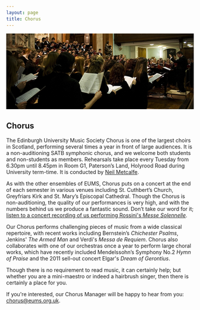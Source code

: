 ```yaml
---
layout: page
title: Chorus
---
```


![](/assets/img/concerts/chorus-st-cuthberts.jpg)

## Chorus

The Edinburgh University Music Society Chorus is one of the largest choirs in Scotland, performing several times a year in front of large audiences. It is a non-auditioning SATB symphonic chorus, and we welcome both students and non-students as members. Rehearsals take place every Tuesday from 6.30pm until 8.45pm in Room G1, Paterson’s Land, Holyrood Road during University term-time.  It is conducted by [Neil Metcalfe](/conductors/#neil-metcalfe).

As with the other ensembles of EUMS, Chorus puts on a concert at the end of each semester in various venues including St. Cuthbert’s Church, Greyfriars Kirk and St. Mary’s Episcopal Cathedral. Though the Chorus is non-auditioning, the quality of our performances is very high, and with the numbers behind us we produce a fantastic sound. Don’t take our word for it; [listen to a concert recording of us performing Rossini's *Messe Solennelle*](http://www.last.fm/music/Edinburgh+University+Music+Society/EUMS+Chorus:+Spring+Concert+2010/Rossini:+Petite+Messe+Solennelle,+I.+Kyrie+%28Part+One%29).

Our Chorus performs challenging pieces of music from a wide classical repertoire, with recent works including Bernstein’s *Chichester Psalms*, Jenkins' *The Armed Man* and Verdi's *Messa de Requiem*. Chorus also collaborates with one of our orchestras once a year to perform large choral works, which have recently included Mendelssohn’s Symphony No.2 *Hymn of Praise* and the 2011 sell-out concert Elgar's *Dream of Gerontius*.

Though there is no requirement to read music, it can certainly help; but whether you are a mini-maestro or indeed a hairbrush singer, then there is certainly a place for you.

If you're interested, our Chorus Manager will be happy to hear from you: [chorus@eums.org.uk](mailto:chorus@eums.org.uk).
